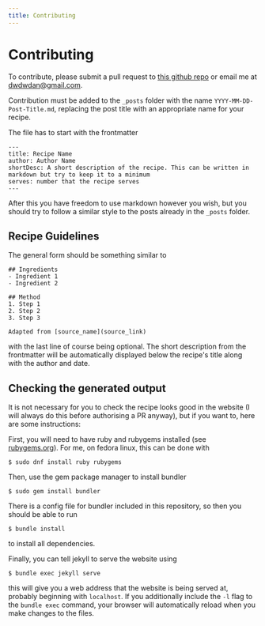 ```yaml
---
title: Contributing
---
```

# Contributing

To contribute, please submit a pull request to [this github repo](https://github.com/dwdwdan/recipes)
or email me at [dwdwdan@gmail.com](mailto:dwdwdan@gmail.com).

Contribution must be added to the `_posts` folder with the name `YYYY-MM-DD-Post-Title.md`, replacing the post title with
an appropriate name for your recipe.

The file has to start with the frontmatter

```
---
title: Recipe Name
author: Author Name
shortDesc: A short description of the recipe. This can be written in markdown but try to keep it to a minimum
serves: number that the recipe serves
---
```

After this you have freedom to use markdown however you wish, but you should try to follow a similar style to the posts
already in the `_posts` folder.

## Recipe Guidelines

The general form should be something similar to
```
## Ingredients
- Ingredient 1
- Ingredient 2

## Method
1. Step 1
2. Step 2
3. Step 3

Adapted from [source_name](source_link)
```
with the last line of course being optional.
The short description from the frontmatter will be automatically displayed below the recipe's title along with the author and date.

## Checking the generated output
It is not necessary for you to check the recipe looks good in the website (I will always do this before authorising a PR anyway), but if you want to, here are some instructions:

First, you will need to have ruby and rubygems installed (see [rubygems.org](rubygems.org)). For me, on fedora linux, this can be done with
```
$ sudo dnf install ruby rubygems
```
Then, use the gem package manager to install bundler
```
$ sudo gem install bundler
```
There is a config file for bundler included in this repository, so then you should be able to run
```
$ bundle install
```
to install all dependencies.

Finally, you can tell jekyll to serve the website using
```
$ bundle exec jekyll serve
```
this will give you a web address that the website is being served at, probably beginning with `localhost`. If you additionally include the `-l` flag to the `bundle exec` command, your browser will automatically reload when you make changes to the files.
